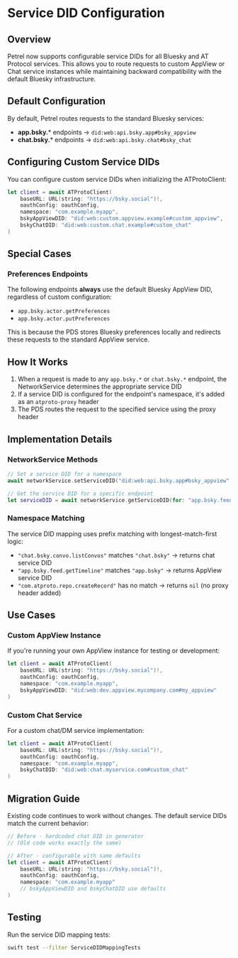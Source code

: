 # Service DID Configuration

## Overview

Petrel now supports configurable service DIDs for all Bluesky and AT Protocol services. This allows you to route requests to custom AppView or Chat service instances while maintaining backward compatibility with the default Bluesky infrastructure.

## Default Configuration

By default, Petrel routes requests to the standard Bluesky services:

- **app.bsky.*** endpoints → `did:web:api.bsky.app#bsky_appview`
- **chat.bsky.*** endpoints → `did:web:api.bsky.chat#bsky_chat`

## Configuring Custom Service DIDs

You can configure custom service DIDs when initializing the ATProtoClient:

```swift
let client = await ATProtoClient(
    baseURL: URL(string: "https://bsky.social")!,
    oauthConfig: oauthConfig,
    namespace: "com.example.myapp",
    bskyAppViewDID: "did:web:custom.appview.example#custom_appview",
    bskyChatDID: "did:web:custom.chat.example#custom_chat"
)
```

## Special Cases

### Preferences Endpoints

The following endpoints **always** use the default Bluesky AppView DID, regardless of custom configuration:

- `app.bsky.actor.getPreferences`
- `app.bsky.actor.putPreferences`

This is because the PDS stores Bluesky preferences locally and redirects these requests to the standard AppView service.

## How It Works

1. When a request is made to any `app.bsky.*` or `chat.bsky.*` endpoint, the NetworkService determines the appropriate service DID
2. If a service DID is configured for the endpoint's namespace, it's added as an `atproto-proxy` header
3. The PDS routes the request to the specified service using the proxy header

## Implementation Details

### NetworkService Methods

```swift
// Set a service DID for a namespace
await networkService.setServiceDID("did:web:api.bsky.app#bsky_appview", for: "app.bsky")

// Get the service DID for a specific endpoint
let serviceDID = await networkService.getServiceDID(for: "app.bsky.feed.getTimeline")
```

### Namespace Matching

The service DID mapping uses prefix matching with longest-match-first logic:

- `"chat.bsky.convo.listConvos"` matches `"chat.bsky"` → returns chat service DID
- `"app.bsky.feed.getTimeline"` matches `"app.bsky"` → returns AppView service DID
- `"com.atproto.repo.createRecord"` has no match → returns `nil` (no proxy header added)

## Use Cases

### Custom AppView Instance

If you're running your own AppView instance for testing or development:

```swift
let client = await ATProtoClient(
    baseURL: URL(string: "https://bsky.social")!,
    oauthConfig: oauthConfig,
    namespace: "com.example.myapp",
    bskyAppViewDID: "did:web:dev.appview.mycompany.com#my_appview"
)
```

### Custom Chat Service

For a custom chat/DM service implementation:

```swift
let client = await ATProtoClient(
    baseURL: URL(string: "https://bsky.social")!,
    oauthConfig: oauthConfig,
    namespace: "com.example.myapp",
    bskyChatDID: "did:web:chat.myservice.com#custom_chat"
)
```

## Migration Guide

Existing code continues to work without changes. The default service DIDs match the current behavior:

```swift
// Before - hardcoded chat DID in generator
// (Old code works exactly the same)

// After - configurable with same defaults
let client = await ATProtoClient(
    baseURL: URL(string: "https://bsky.social")!,
    oauthConfig: oauthConfig,
    namespace: "com.example.myapp"
    // bskyAppViewDID and bskyChatDID use defaults
)
```

## Testing

Run the service DID mapping tests:

```bash
swift test --filter ServiceDIDMappingTests
```
